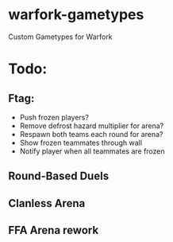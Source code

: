 # warfork-gametypes
Custom Gametypes for Warfork


# Todo:

## Ftag:
- Push frozen players?
- Remove defrost hazard multiplier for arena?
- Respawn both teams each round for arena?
- Show frozen teammates through wall
- Notify player when all teammates are frozen

## Round-Based Duels

## Clanless Arena

## FFA Arena rework
